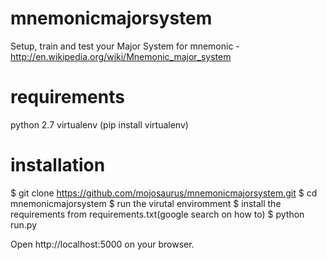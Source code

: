 mnemonicmajorsystem
===================

Setup, train and test your Major System for mnemonic - http://en.wikipedia.org/wiki/Mnemonic_major_system

requirements
=============
python 2.7
virtualenv (pip install virtualenv)

installation
============
$ git clone https://github.com/mojosaurus/mnemonicmajorsystem.git
$ cd mnemonicmajorsystem
$ run the virutal enviromment
$ install the requirements from requirements.txt(google search on how to)
$ python run.py

Open http://localhost:5000 on your browser.
